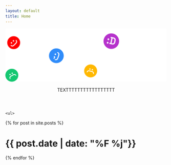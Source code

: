 ```yaml
---
layout: default
title: Home
---
```



<header>
	<div class="headerleft"><img src='logo.svg'></div>
	<div class="headerright"><p>TEXTTTTTTTTTTTTTTTTT</p></div>
</header>
<div class="posts">

	<ul>

  {% for post in site.posts %}
    <h1>
       {{ post.date | date: "%F %j"}}
    </h1>
  {% endfor %}
</ul>

</div>
